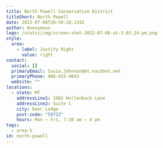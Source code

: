 ```yaml
---
title: North Powell Conservation District
titleShort: North Powell
date: 2022-07-06T20:59:18.134Z
author: Anonymous
logo: /static/img/screen-shot-2022-07-06-at-3.03.24-pm.png
style:
  area:
    - label: Justify Right
      value: right
contact:
  social: []
  primaryEmail: Susie.Johnson@mt.nacdnet.net
  primaryPhone: 406-415-4043
  website: ""
locations:
  - state: MT
    addressLine1: 1002 Hollenback Lane
    addressLine2: Suite C
    city: Deer Lodge
    post-code: "59722"
    hours: Mon – Fri, 7:30 am – 4 pm
tags:
  - area-5
id: north-powell
---
```

